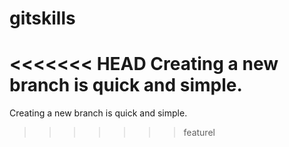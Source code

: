 # gitskills
<<<<<<< HEAD
Creating a new branch is quick and simple.
=======
Creating a new branch is quick and simple.
>>>>>>> featurel
